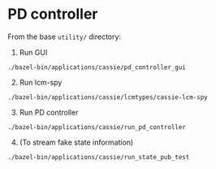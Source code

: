 # PD controller
From the base `utility/` directory:
1. Run GUI 
```
./bazel-bin/applications/cassie/pd_controller_gui
```
2. Run lcm-spy 
```
./bazel-bin/applications/cassie/lcmtypes/cassie-lcm-spy
```
3. Run PD controller
```
./bazel-bin/applications/cassie/run_pd_controller
```
4. (To stream fake state information)
```
./bazel-bin/applications/cassie/run_state_pub_test
```